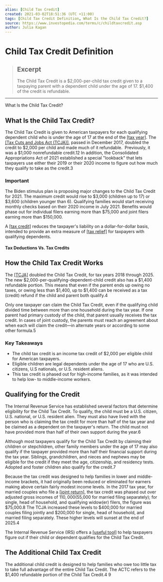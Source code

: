 ```yaml
---
alias: [Child Tax Credit]
created: 2021-03-02T18:51:36 (UTC +11:00)
tags: [Child Tax Credit Definition, What Is the Child Tax Credit?]
source: https://www.investopedia.com/terms/c/childtaxcredit.asp
author: Julia Kagan
---
```


# Child Tax Credit Definition

> ## Excerpt
> The Child Tax Credit is a $2,000-per-child tax credit given to a taxpaying parent with a dependent child under the age of 17. $1,400 of the credit is refundable.

---

What Is the Child Tax Credit?
## What Is the Child Tax Credit?

The Child Tax Credit is given to American taxpayers for each qualifying dependent child who is under the age of 17 at the end of the [[tax year]](https://www.investopedia.com/terms/t/taxyear.asp). The [[Tax Cuts and Jobs Act (TCJA)]](https://www.investopedia.com/taxes/trumps-tax-reform-plan-explained/), passed in December 2017, doubled the credit to $2,000 per child and made much of it refundable.  Previously, it was a $1,000 nonrefundable credit.12 In addition, the Consolidated Appropriations Act of 2021 established a special "lookback" that lets taxpayers use either their 2019 or their 2020 income to figure out how much they qualify to take as the credit.3

### Important

The Biden stimulus plan is proposing major changes to the Child Tax Credit for 2021. The maximum credit would rise to $3,000 (children up to 17) or $3,600 (children younger than 6). Qualifying families would start receiving monthly checks based on their 2020 income in July 2021. Benefits would phase out for individual filers earning more than $75,000 and joint filers earning more than $150,000.

A [[tax credit]](https://www.investopedia.com/terms/t/taxcredit.asp) reduces the taxpayer's liability on a dollar-for-dollar basis, intended to provide an extra measure of [[tax relief]](https://www.investopedia.com/terms/t/tax-relief.asp) for taxpayers with qualifying dependents.

#### Tax Deductions Vs. Tax Credits

## How the Child Tax Credit Works

The [[TCJA]](https://www.investopedia.com/taxes/how-gop-tax-bill-affects-you/) doubled the Child Tax Credit, for tax years 2018 through 2025. The new $2,000-per-qualifying-dependent-child credit also has a $1,400 refundable portion. This means that even if the parent ends up owing no taxes, or owing less than $1,400, up to $1,400 can be received as a tax (credit) refund if the child and parent both qualify.4

Only one taxpayer can claim the Child Tax Credit, even if the qualifying child divided time between more than one household during the tax year. If one parent had primary custody of the child, that parent usually receives the tax credit. In cases of joint custody, the parents must reach an agreement about when each will claim the credit—in alternate years or according to some other formula.5

### Key Takeaways

-   The child tax credit is an income tax credit of $2,000 per eligible child for American taxpayers.
-   Eligible children are legal dependents under the age of 17 who are U.S. citizens, U.S nationals, or U.S. resident aliens.
-   This tax credit is phased out for high-income families, as it was intended to help low- to middle-income workers.

## Qualifying for the Credit

The Internal Revenue Service has established several factors that determine eligibility for the Child Tax Credit. To qualify, the child must be a U.S. citizen, U.S. national, or U.S. resident alien. They must also have lived with the person who is claiming the tax credit for more than half of the tax year and be claimed as a dependent on the taxpayer's return. The child must not have provided more than half of their own support during the year.6

Although most taxpayers qualify for the Child Tax Credit by claiming their children or stepchildren, other family members under the age of 17 may also qualify if the taxpayer provided more than half their financial support during the tax year. Siblings, grandchildren, and nieces and nephews may be eligible for the credit if they meet the age, citizenship, and residency tests. Adopted and foster children also qualify for the credit.7

Because the tax credit was designed to help families in lower and middle-income brackets, it had originally been reduced or eliminated for earners making above certain fairly modest income levels. In the 2017 tax year, for married couples who file a [[joint return]](https://www.investopedia.com/terms/j/jointreturn.asp), the tax credit was phased out over adjusted gross incomes of $110,000 ($55,000 for married filing separately); for single, head of household, and qualifying widow(er) filers, the figure was $75,000.8 The TCJA increased these levels to $400,000 for married couples filing jointly and $200,000 for single, head of household, and married filing separately. These higher levels will sunset at the end of 2025.4

The Internal Revenue Service (IRS) offers a [[useful tool]](https://www.irs.gov/help/ita/does-my-childdependent-qualify-for-the-child-tax-credit-or-the-credit-for-other-dependents) to help taxpayers figure out if their child or dependent qualifies for the Child Tax Credit.

## The Additional Child Tax Credit

The additional child credit is designed to help families who owe too little tax to take full advantage of the entire Child Tax Credit. The ACTC refers to the $1,400 refundable portion of the Child Tax Credit.4 9

